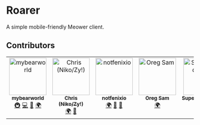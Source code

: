 # Roarer

A simple mobile-friendly Meower client.

## Contributors

<!-- ALL-CONTRIBUTORS-LIST:START - Do not remove or modify this section -->
<!-- prettier-ignore-start -->
<!-- markdownlint-disable -->
<table>
  <tbody>
    <tr>
      <td align="center" valign="top" width="14.28%"><a href="https://github.com/mybearworld"><img src="https://avatars.githubusercontent.com/u/130385691?v=4?s=100" width="100px;" alt="mybearworld"/><br /><sub><b>mybearworld</b></sub></a><br /><a href="#infra-mybearworld" title="Infrastructure (Hosting, Build-Tools, etc)">🚇</a> <a href="#code-mybearworld" title="Code">💻</a> <a href="#bug-mybearworld" title="Bug reports">🐛</a> <a href="#translation-mybearworld" title="Translation">🌍</a></td>
      <td align="center" valign="top" width="14.28%"><a href="https://github.com/OneShot-Niko"><img src="https://avatars.githubusercontent.com/u/150537842?v=4?s=100" width="100px;" alt="Chris (Niko/Zy!)"/><br /><sub><b>Chris (Niko/Zy!)</b></sub></a><br /><a href="#translation-OneShot-Niko" title="Translation">🌍</a> <a href="#ideas-OneShot-Niko" title="Ideas, Planning, & Feedback">🤔</a></td>
      <td align="center" valign="top" width="14.28%"><a href="http://notfenixio.github.io"><img src="https://avatars.githubusercontent.com/u/103071021?v=4?s=100" width="100px;" alt="notfenixio"/><br /><sub><b>notfenixio</b></sub></a><br /><a href="#translation-NotFenixio" title="Translation">🌍</a> <a href="#ideas-NotFenixio" title="Ideas, Planning, & Feedback">🤔</a> <a href="#bug-NotFenixio" title="Bug reports">🐛</a></td>
      <td align="center" valign="top" width="14.28%"><a href="https://github.com/OregSamSas"><img src="https://avatars.githubusercontent.com/u/101597941?v=4?s=100" width="100px;" alt="Oreg Sam"/><br /><sub><b>Oreg Sam</b></sub></a><br /><a href="#translation-OregSamSas" title="Translation">🌍</a></td>
      <td align="center" valign="top" width="14.28%"><a href="https://scratch.mit.edu/users/Supernoodles99"><img src="https://avatars.githubusercontent.com/u/155268413?v=4?s=100" width="100px;" alt="Supernoodles99"/><br /><sub><b>Supernoodles99</b></sub></a><br /><a href="#design-Supernoodles99" title="Design">🎨</a> <a href="#ideas-Supernoodles99" title="Ideas, Planning, & Feedback">🤔</a> <a href="#bug-Supernoodles99" title="Bug reports">🐛</a></td>
      <td align="center" valign="top" width="14.28%"><a href="http://showierdata.xyz"><img src="https://avatars.githubusercontent.com/u/68120127?v=4?s=100" width="100px;" alt="ShowierData9978"/><br /><sub><b>ShowierData9978</b></sub></a><br /><a href="#ideas-ShowierData9978" title="Ideas, Planning, & Feedback">🤔</a></td>
    </tr>
  </tbody>
</table>

<!-- markdownlint-restore -->
<!-- prettier-ignore-end -->

<!-- ALL-CONTRIBUTORS-LIST:END -->
